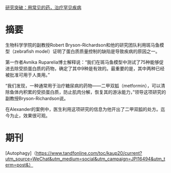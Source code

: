 
[研究突破：用常见的药，治疗罕见疾病](https://zhuanlan.zhihu.com/p/265361781)
  
  
# 摘要 
生物科学学院的副教授Robert Bryson-Richardson和他的研究团队利用斑马鱼模型（zebrafish model）证明了蛋白质质量控制的缺陷是导致疾病的原因之一。

第一作者Avnika Ruparelia博士解释说：“我们在斑马鱼模型中测试了75种能够促进去除受损蛋白质的药物，确定了其中9种是有效的。最重要的是，其中两种已经被批准可用于人类用。”

“我们发现，一种通常用于治疗糖尿病的药物——二甲双胍（metformin），可以清除鱼体内积累的受损蛋白质，防止肌肉分解，恢复其的游泳能力，”领导这项研究的副教授Bryson-Richardson说。

在Alexander的案例中，医生利用这项研究的信息为他开出了二甲双胍的处方。迄今为止，效果很可观。

#  期刊
[Autophagy]（https://www.tandfonline.com/toc/kaup20/current?utm_source=WeChat&utm_medium=social&utm_campaign=JPI16494&utm_term=post&）



